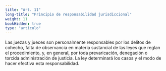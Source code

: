 ```yaml
---
title: "Art. 11"
long-title: "Principio de responsabilidad jurisdiccional"
weight: 11
bookHidden: true
type: "articulo"
---
```


Las juezas y jueces son personalmente responsables por los delitos de cohecho, falta de observancia en materia sustancial de las leyes que reglan el procedimiento, y, en general, por toda prevaricación, denegación o torcida administración de justicia. La ley determinará los casos y el modo de hacer efectiva esta responsabilidad.